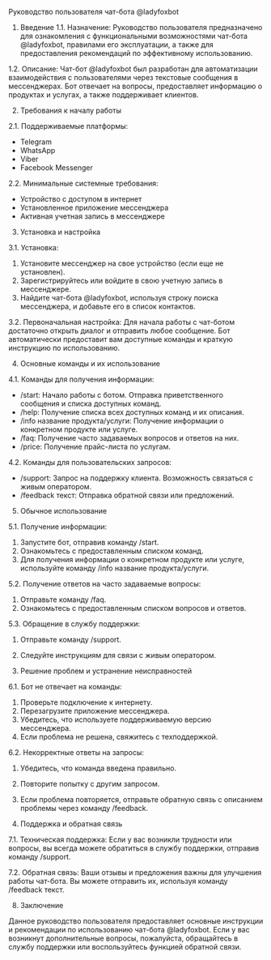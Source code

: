 Руководство пользователя чат-бота @ladyfoxbot

1. Введение
1.1. Назначение:
Руководство пользователя предназначено для ознакомления с функциональными возможностями чат-бота @ladyfoxbot, правилами его эксплуатации, а также для предоставления рекомендаций по эффективному использованию.

1.2. Описание:
Чат-бот @ladyfoxbot был разработан для автоматизации взаимодействия с пользователями через текстовые сообщения в мессенджерах. Бот отвечает на вопросы, предоставляет информацию о продуктах и услугах, а также поддерживает клиентов.

2. Требования к началу работы

2.1. Поддерживаемые платформы:
- Telegram
- WhatsApp
- Viber
- Facebook Messenger

2.2. Минимальные системные требования:
- Устройство с доступом в интернет
- Установленное приложение мессенджера
- Активная учетная запись в мессенджере

3. Установка и настройка

3.1. Установка:
1. Установите мессенджер на свое устройство (если еще не установлен).
2. Зарегистрируйтесь или войдите в свою учетную запись в мессенджере.
3. Найдите чат-бота @ladyfoxbot, используя строку поиска мессенджера, и добавьте его в список контактов.

3.2. Первоначальная настройка:
Для начала работы с чат-ботом достаточно открыть диалог и отправить любое сообщение. Бот автоматически предоставит вам доступные команды и краткую инструкцию по использованию.

4. Основные команды и их использование

4.1. Команды для получения информации:
- /start: Начало работы с ботом. Отправка приветственного сообщения и списка доступных команд.
- /help: Получение списка всех доступных команд и их описания.
- /info название продукта/услуги: Получение информации о конкретном продукте или услуге.
- /faq: Получение часто задаваемых вопросов и ответов на них.
- /price: Получение прайс-листа по услугам.

4.2. Команды для пользовательских запросов:
- /support: Запрос на поддержку клиента. Возможность связаться с живым оператором.
- /feedback текст: Отправка обратной связи или предложений.

5. Обычное использование

5.1. Получение информации:
1. Запустите бот, отправив команду /start.
2. Ознакомьтесь с предоставленным списком команд.
3. Для получения информации о конкретном продукте или услуге, используйте команду /info название продукта/услуги.

5.2. Получение ответов на часто задаваемые вопросы:
1. Отправьте команду /faq.
2. Ознакомьтесь с предоставленным списком вопросов и ответов.

5.3. Обращение в службу поддержки:
1. Отправьте команду /support.
2. Следуйте инструкциям для связи с живым оператором.

6. Решение проблем и устранение неисправностей

6.1. Бот не отвечает на команды:
1. Проверьте подключение к интернету.
2. Перезагрузите приложение мессенджера.
3. Убедитесь, что используете поддерживаемую версию мессенджера.
4. Если проблема не решена, свяжитесь с техподдержкой.

6.2. Некорректные ответы на запросы:
1. Убедитесь, что команда введена правильно.
2. Повторите попытку с другим запросом.
3. Если проблема повторяется, отправьте обратную связь с описанием проблемы через команду /feedback.

7. Поддержка и обратная связь

7.1. Техническая поддержка:
Если у вас возникли трудности или вопросы, вы всегда можете обратиться в службу поддержки, отправив команду /support.

7.2. Обратная связь:
Ваши отзывы и предложения важны для улучшения работы чат-бота. Вы можете отправить их, используя команду /feedback текст.

8. Заключение

Данное руководство пользователя предоставляет основные инструкции и рекомендации по использованию чат-бота @ladyfoxbot. Если у вас возникнут дополнительные вопросы, пожалуйста, обращайтесь в службу поддержки или воспользуйтесь функцией обратной связи.
